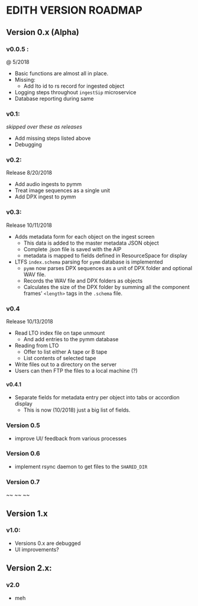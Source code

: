 # EDITH VERSION ROADMAP
## Version 0.x (Alpha)
### v0.0.5 : 
@ 5/2018

* Basic functions are almost all in place. 
* Missing:
  * Add lto id to rs record for ingested object
* Logging steps throughout `ingestSip` microservice
* Database reporting during same

### v0.1:
*skipped over these as releases*
* Add missing steps listed above
* Debugging

### v0.2:
Release 8/20/2018
* Add audio ingests to pymm
* Treat image sequences as a single unit
* Add DPX ingest to pymm

### v0.3:
Release 10/11/2018
* Adds metadata form for each object on the ingest screen
  * This data is added to the master metadata JSON object
  * Complete .json file is saved with the AIP
  * metadata is mapped to fields defined in ResourceSpace for display
* LTFS `index.schema` parsing for `pymm` database is implemented
  * `pymm` now parses DPX sequences as a unit of DPX folder and optional WAV file.
  * Records the WAV file and DPX folders as objects
  * Calculates the size of the DPX folder by summing all the component frames' `<length>` tags in the `.schema` file.

### v0.4
Release 10/13/2018
* Read LTO index file on tape unmount 
  * And add entries to the pymm database
* Reading from LTO
  * Offer to list either A tape or B tape
  * List contents of selected tape
* Write files out to a directory on the server
* Users can then FTP the files to a local machine (?)

#### v0.4.1
* Separate fields for metadata entry per object into tabs or accordion display
  * This is now (10/2018) just a big list of fields.


### Version 0.5
* improve UI/ feedback from various processes

### Version 0.6
* implement rsync daemon to get files to the `SHARED_DIR`

### Version 0.7
~~ ~~ ~~


## Version 1.x 
### v1.0:
* Versions 0.x are debugged
* UI improvements?

## Version 2.x:
### v2.0
* meh
